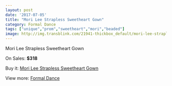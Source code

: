 ```yaml
---
layout: post
date: '2017-07-05'
title: "Mori Lee Strapless Sweetheart Gown"
category: Formal Dance
tags: ["unique","prom","sweetheart","mori","beaded"]
image: http://img.transblink.com/21941-thickbox_default/mori-lee-strapless-sweetheart-gown.jpg
---
```

Mori Lee Strapless Sweetheart Gown

On Sales: **$318**
<a href="https://www.transblink.com/en/formal-dance/6955-mori-lee-strapless-sweetheart-gown.html"><amp-img layout="responsive" width="600" height="600" src="//img.transblink.com/21941-thickbox_default/mori-lee-strapless-sweetheart-gown.jpg" alt="Mori Lee Strapless Sweetheart Gown 0" /></a>
<a href="https://www.transblink.com/en/formal-dance/6955-mori-lee-strapless-sweetheart-gown.html"><amp-img layout="responsive" width="600" height="600" src="//img.transblink.com/21944-thickbox_default/mori-lee-strapless-sweetheart-gown.jpg" alt="Mori Lee Strapless Sweetheart Gown 1" /></a>
<a href="https://www.transblink.com/en/formal-dance/6955-mori-lee-strapless-sweetheart-gown.html"><amp-img layout="responsive" width="600" height="600" src="//img.transblink.com/21943-thickbox_default/mori-lee-strapless-sweetheart-gown.jpg" alt="Mori Lee Strapless Sweetheart Gown 2" /></a>
<a href="https://www.transblink.com/en/formal-dance/6955-mori-lee-strapless-sweetheart-gown.html"><amp-img layout="responsive" width="600" height="600" src="//img.transblink.com/21942-thickbox_default/mori-lee-strapless-sweetheart-gown.jpg" alt="Mori Lee Strapless Sweetheart Gown 3" /></a>

Buy it: [Mori Lee Strapless Sweetheart Gown](https://www.transblink.com/en/formal-dance/6955-mori-lee-strapless-sweetheart-gown.html "Mori Lee Strapless Sweetheart Gown")

View more: [Formal Dance](https://www.transblink.com/en/6-formal-dance "Formal Dance")